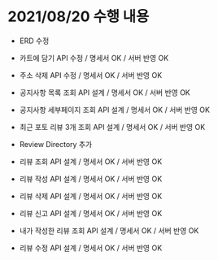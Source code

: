 # 2021/08/20 수행 내용

- ERD 수정

- 카트에 담기 API 수정 / 명세서 OK / 서버 반영 OK
- 주소 삭제 API 수정 / 명세서 OK / 서버 반영 OK

- 공지사항 목록 조회 API 설계 / 명세서 OK / 서버 반영 OK
- 공지사항 세부페이지 조회 API 설계 / 명세서 OK / 서버 반영 OK
- 최근 포토 리뷰 3개 조회 API 설계 / 명세서 OK / 서버 반영 OK

- Review Directory 추가
- 리뷰 조회 API 설계 / 명세서 OK / 서버 반영 OK
- 리뷰 작성 API 설계 / 명세서 OK / 서버 반영 OK
- 리뷰 삭제 API 설계 / 명세서 OK / 서버 반영 OK
- 리뷰 신고 API 설계 / 명세서 OK / 서버 반영 OK
- 내가 작성한 리뷰 조회 API 설계 / 명세서 OK / 서버 반영 OK
- 리뷰 수정 API 설계 / 명세서 OK / 서버 반영 OK

